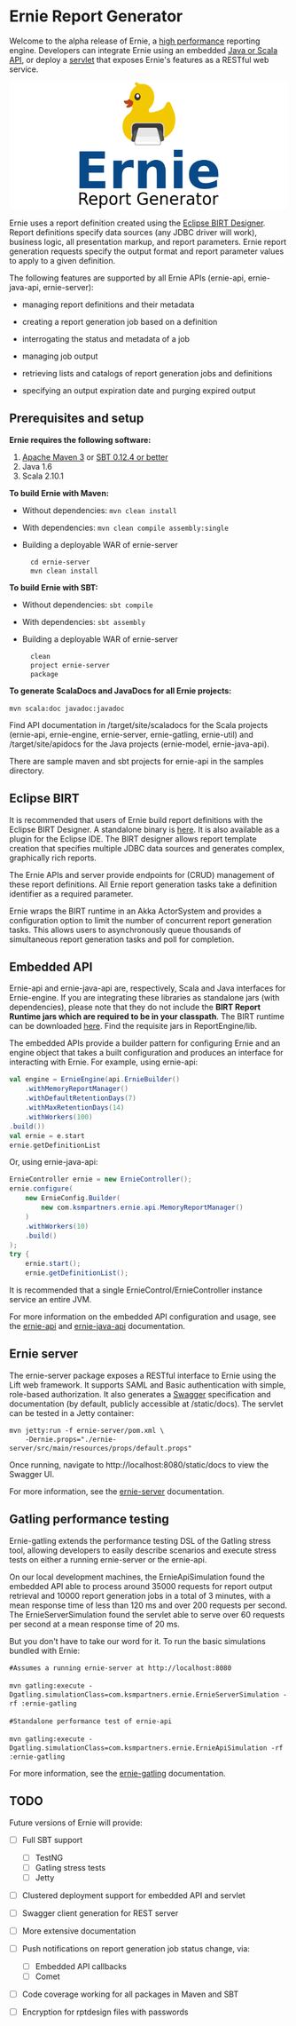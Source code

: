Ernie Report Generator
============================================
Welcome to the alpha release of Ernie, a [high performance](#gatling-performance-testing-) reporting engine. Developers can integrate Ernie using an embedded [Java or Scala API](#embedded-api-), or deploy a [servlet](#ernie-server-) that exposes Ernie's features as a RESTful web service.

![alt text](ernie-small.png "Ernie Logo")

Ernie uses a report definition created using the [Eclipse BIRT Designer](http://www.eclipse.org/birt/phoenix/intro/intro03.php). Report definitions specify data sources (any JDBC driver will work), business logic, all presentation markup, and report parameters. Ernie report generation requests specify the output format and report parameter values to apply to a given definition. 

 The following features are supported by all Ernie APIs (ernie-api, ernie-java-api, ernie-server):

*	 managing report definitions and their metadata

*	 creating a report generation job based on a definition

*	 interrogating the status and metadata of a job

*	 managing job output

*	 retrieving lists and catalogs of report generation jobs and definitions

*	specifying an output expiration date and purging expired output

Prerequisites and setup <a id="setup"></a>
----------------------
__Ernie requires the following software:__

1. [Apache Maven 3](http://maven.apache.org/) or [SBT 0.12.4 or better](http://www.scala-sbt.org/)
1. Java 1.6
1. Scala 2.10.1

__To build Ernie with Maven:__

* Without dependencies: 
``` mvn clean install ```
* With dependencies: 
``` mvn clean compile assembly:single ```
* Building a deployable WAR of ernie-server

        cd ernie-server
        mvn clean install

__To build Ernie with SBT:__

* Without dependencies: 
``` sbt compile ```
* With dependencies:
``` sbt assembly ```
* Building a deployable WAR of ernie-server

        clean
        project ernie-server
        package

__To generate ScalaDocs and JavaDocs for all Ernie projects:__

``` mvn scala:doc javadoc:javadoc ```

Find API documentation in /target/site/scaladocs for the Scala projects (ernie-api, ernie-engine, ernie-server, ernie-gatling, ernie-util) and /target/site/apidocs for the Java projects (ernie-model, ernie-java-api).

There are sample maven and sbt projects for ernie-api in the samples directory.

Eclipse BIRT
----------------------
It is recommended that users of Ernie build report definitions with the Eclipse BIRT Designer. A standalone binary is [here](http://www.eclipse.org/downloads/download.php?file=/birt/downloads/drops/R-R1-4_3_0-201306131152/birt-rcp-report-designer-4_3_0.zip). It is also available as a plugin for the Eclipse IDE. The BIRT designer allows report template creation that specifies multiple JDBC data sources and generates complex, graphically rich reports.

The Ernie APIs and server provide endpoints for (CRUD) management of these report definitions. All Ernie report generation tasks take a definition identifier as a required parameter. 

Ernie wraps the BIRT runtime in an Akka ActorSystem and provides a configuration option to limit the number of concurrent report generation tasks. This allows users to asynchronously queue thousands of simultaneous report generation tasks and poll for completion.

Embedded API <a id="api"></a>
---------------
Ernie-api and ernie-java-api are, respectively, Scala and Java interfaces for Ernie-engine. If you are integrating these libraries as standalone jars (with dependencies), please note that they do not include the __BIRT Report Runtime jars which are required to be in your classpath__. The BIRT runtime can be downloaded [here](http://download.eclipse.org/birt/downloads/). Find the requisite jars in ReportEngine/lib.

The embedded APIs provide a builder pattern for configuring Ernie and an engine object that takes a built configuration and produces an interface for interacting with Ernie. For example, using ernie-api:

```scala
val engine = ErnieEngine(api.ErnieBuilder()
	.withMemoryReportManager()
	.withDefaultRetentionDays(7)
	.withMaxRetentionDays(14)
	.withWorkers(100)
.build())
val ernie = e.start
ernie.getDefinitionList
```

Or, using ernie-java-api:

```java
ErnieController ernie = new ErnieController();
ernie.configure(
	new ErnieConfig.Builder(
		new com.ksmpartners.ernie.api.MemoryReportManager()
	)
	.withWorkers(10)
	.build()
);
try {
	ernie.start();
	ernie.getDefinitionList();
```

It is recommended that a single ErnieControl/ErnieController instance service an entire JVM. 
	
For more information on the embedded API configuration and usage, see the [ernie-api](ernie-api) and [ernie-java-api](ernie-java-api) documentation.

Ernie server <a id="server"></a>
-------------------------------

The ernie-server package exposes a RESTful interface to Ernie using the Lift web framework. It supports SAML and Basic authentication with simple, role-based authorization. It also generates a [Swagger](https://developers.helloreverb.com/swagger/) specification and documentation (by default, publicly accessible at /static/docs). The servlet can be tested in a Jetty container:

```
mvn jetty:run -f ernie-server/pom.xml \
	-Dernie.props="./ernie-server/src/main/resources/props/default.props"
```

Once running, navigate to http://localhost:8080/static/docs to view the Swagger UI.

For more information, see the [ernie-server](ernie-server) documentation.

Gatling performance testing <a id="gatling"></a>
---------------------------

Ernie-gatling extends the performance testing DSL of the Gatling stress tool, allowing developers to easily describe scenarios and execute stress tests on either a running ernie-server or the ernie-api. 

On our local development machines, the ErnieApiSimulation found the embedded API able to process around 35000 requests for report output retrieval and 10000 report generation jobs in a total of 3 minutes, with a mean response time of less than 120 ms and over 200 requests per second. The ErnieServerSimulation found the servlet able to serve over 60 requests per second at a mean response time of 20 ms. 

But you don't have to take our word for it. To run the basic simulations bundled with Ernie:

```
#Assumes a running ernie-server at http://localhost:8080

mvn gatling:execute -Dgatling.simulationClass=com.ksmpartners.ernie.ErnieServerSimulation -rf :ernie-gatling

#Standalone performance test of ernie-api

mvn gatling:execute -Dgatling.simulationClass=com.ksmpartners.ernie.ErnieApiSimulation -rf :ernie-gatling

``` 

For more information, see the [ernie-gatling](ernie-gatling) documentation.

TODO
------------------------
Future versions of Ernie will provide:

- [ ] Full SBT support
	- [ ] TestNG
	- [ ] Gatling stress tests
	- [ ] Jetty 
- [ ] Clustered deployment support for embedded API and servlet
- [ ] Swagger client generation for REST server
- [ ] More extensive documentation
- [ ] Push notifications on report generation job status change, via:
	- [ ] Embedded API callbacks
	- [ ] Comet
- [ ] Code coverage working for all packages in Maven and SBT
- [ ] Encryption for rptdesign files with passwords

